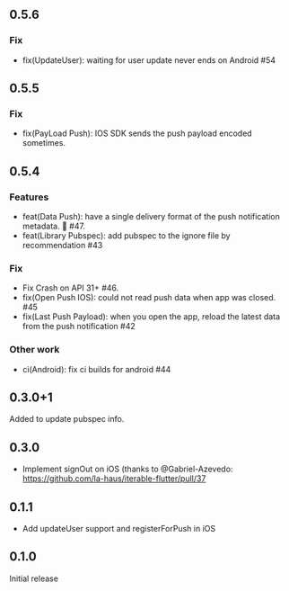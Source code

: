 ## 0.5.6
### Fix
- fix(UpdateUser): waiting for user update never ends on Android #54

## 0.5.5
### Fix
- fix(PayLoad Push): IOS SDK sends the push payload encoded sometimes.

## 0.5.4
### Features
- feat(Data Push): have a single delivery format of the push notification metadata. 🧾 #47.
- feat(Library Pubspec): add pubspec to the ignore file by recommendation #43
### Fix
- Fix Crash on API 31+ #46.
- fix(Open Push IOS): could not read push data when app was closed. #45
- fix(Last Push Payload): when you open the app, reload the latest data from the push notification #42
### Other work
- ci(Android): fix ci builds for android #44

## 0.3.0+1
Added to update pubspec info.

## 0.3.0
- Implement signOut on iOS (thanks to @Gabriel-Azevedo: https://github.com/la-haus/iterable-flutter/pull/37

## 0.1.1
- Add updateUser support and registerForPush in iOS

## 0.1.0
Initial release
